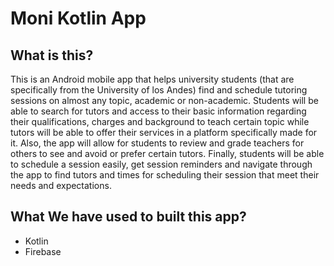 # Moni Kotlin App

## What is this? 
This is an Android mobile app that helps university students (that are specifically from the University of los Andes) find and schedule tutoring sessions on almost any topic,
academic or non-academic. Students will be able to search for tutors and access to their basic information regarding their qualifications, charges and background to teach certain
topic while tutors will be able to offer their services in a platform specifically made for it. Also, the app will allow for students to review and grade teachers for others to see 
and avoid or prefer certain tutors. Finally, students will be able to schedule a session easily, get session reminders and navigate through the app to find tutors and times for scheduling 
their session that meet their needs and expectations.

## What We have used to built this app?
- Kotlin
- Firebase
